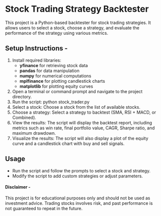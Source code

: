 # **Stock Trading Strategy Backtester**

This project is a Python-based backtester for stock trading strategies. It allows users to select a stock, choose a strategy, and evaluate the performance of the strategy using various 
metrics.

## **Setup Instructions** -
1. Install required libraries:
    - **yfinance** for retrieving stock data
    - **pandas** for data manipulation
    - **numpy** for numerical computations
    - **mplfinance** for plotting candlestick charts
    - **matplotlib** for plotting equity curves
2. Open a terminal or command prompt and navigate to the project directory.
3. Run the script: python stock_trader.py
4. Select a stock: Choose a stock from the list of available stocks.
5. Choose a strategy: Select a strategy to backtest (SMA, RSI + MACD, or Combined).
6. View the results: The script will display the backtest report, including metrics such as win rate, final portfolio value, CAGR, Sharpe ratio, and maximum drawdown.
7. Visualize the results: The script will also display a plot of the equity curve and a candlestick chart with buy and sell signals.

## **Usage**
- Run the script and follow the prompts to select a stock and strategy.
- Modify the script to add custom strategies or adjust parameters.

#### **Disclaimer** -
This project is for educational purposes only and should not be used as investment advice. Trading stocks involves risk, and past performance is not guaranteed to repeat in the future.
